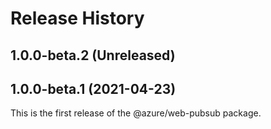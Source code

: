 # Release History

## 1.0.0-beta.2 (Unreleased)


## 1.0.0-beta.1 (2021-04-23)

This is the first release of the @azure/web-pubsub package.
